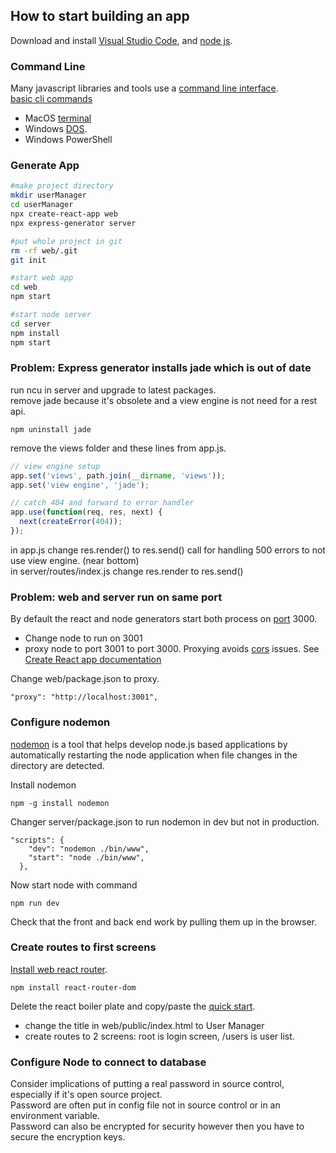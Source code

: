 ## How to start building an app

Download and install [Visual Studio Code](https://code.visualstudio.com/download), and [node js](https://nodejs.org/en/download/).  

### Command Line
Many javascript libraries and tools use a [command line interface](https://en.wikipedia.org/wiki/Command-line_interface).  
[basic cli commands](cli.md)    
- MacOS [terminal](https://en.wikipedia.org/wiki/Terminal_(macOS)) 
- Windows [DOS](https://en.wikipedia.org/wiki/MS-DOS).  
- Windows PowerShell

### Generate App
``` zsh
#make project directory
mkdir userManager
cd userManager
npx create-react-app web
npx express-generator server 

#put whole project in git
rm -rf web/.git
git init

#start web app
cd web
npm start

#start node server
cd server
npm install
npm start

```

### Problem: Express generator installs jade which is out of date
run ncu in server and upgrade to latest packages.  
remove jade because it's obsolete and a view engine is not need for a rest api.  
```
npm uninstall jade
```
remove the views folder and these lines from app.js. 
```javascript
// view engine setup
app.set('views', path.join(__dirname, 'views'));
app.set('view engine', 'jade');

// catch 404 and forward to error handler
app.use(function(req, res, next) {
  next(createError(404));
});
```
in app.js change res.render() to res.send() call for handling 500 errors to not use view engine. (near bottom)  
in server/routes/index.js change res.render to res.send()

### Problem: web and server run on same port
By default the react and node generators start both process on [port](https://en.wikipedia.org/wiki/Port_(computer_networking)) 3000.  
- Change node to run on 3001 
- proxy node to port 3001 to port 3000. Proxying avoids [cors](https://developer.mozilla.org/en-US/docs/Web/HTTP/CORS)  issues. See [Create React app documentation](https://create-react-app.dev/docs/proxying-api-requests-in-development/)

Change web/package.json to proxy.  
```
"proxy": "http://localhost:3001",
````

### Configure nodemon
[nodemon](https://nodemon.io/) is a tool that helps develop node.js based applications by automatically restarting the node application when file changes in the directory are detected.  

Install nodemon  
```
npm -g install nodemon
```

Changer server/package.json to run nodemon in dev but not in production.  
```
"scripts": {
    "dev": "nodemon ./bin/www",
    "start": "node ./bin/www",
  },
```

Now start node with command
```
npm run dev
```

Check that the front and back end work by pulling them up in the browser.  

### Create routes to first screens
[Install web react router](https://reacttraining.com/react-router/web/guides/quick-start).  
``` 
npm install react-router-dom
```
Delete the react boiler plate and copy/paste the [quick start](https://reacttraining.com/react-router/web/guides/quick-start).  
- change the title in web/public/index.html to User Manager
- create routes to 2 screens: root is login screen, /users is user list.    

### Configure Node to connect to database
Consider implications of putting a real password in source control, especially if it's open source project.  
Password are often put in config file not in source control or in an environment variable.  
Password can also be encrypted for security however then you have to secure the encryption keys.  

